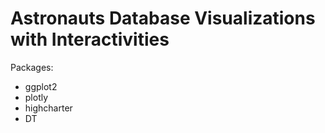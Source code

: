 # Astronauts Database Visualizations with Interactivities  
Packages:   
* ggplot2  
* plotly  
* highcharter  
* DT
